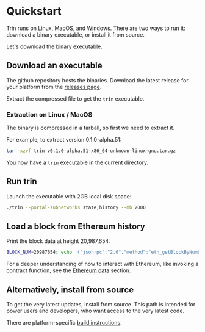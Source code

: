 # Quickstart

Trin runs on Linux, MacOS, and Windows. There are two ways to run it: download a binary executable, or install it from source.

Let's download the binary executable.

## Download an executable

The github repository hosts the binaries. Download the latest release for your platform from the [releases page](https://github.com/ethereum/trin/releases).

Extract the compressed file to get the `trin` executable.

### Extraction on Linux / MacOS

The binary is compressed in a tarball, so first we need to extract it.

For example, to extract version 0.1.0-alpha.51:

```sh
tar -xzvf trin-v0.1.0-alpha.51-x86_64-unknown-linux-gnu.tar.gz
```

You now have a `trin` executable in the current directory.

## Run trin

Launch the executable with 2GB local disk space:
```sh
./trin --portal-subnetworks state,history --mb 2000
```

## Load a block from Ethereum history

Print the block data at height 20,987,654:

```sh
BLOCK_NUM=20987654; echo '{"jsonrpc":"2.0","method":"eth_getBlockByNumber","params":["0x'$(printf "%x" $BLOCK_NUM)'", false],"id":1}' | nc -U /tmp/trin-jsonrpc.ipc | jq
```

For a deeper understanding of how to interact with Ethereum, like invoking a contract function, see the [Ethereum data](/users/use/ethereum_data.md) section.

## Alternatively, install from source

To get the very latest updates, install from source. This path is intended for power users and developers, who want access to the very latest code.

There are platform-specific [build instructions](/developers/contributing/build_instructions.md).
